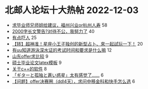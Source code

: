 # 北邮人论坛十大热帖 2022-12-03

- [求毕业师兄师姐给建议，福州兴业or杭州人寿](https://bbs.byr.cn/article/Job/2178606) 58
- [2000字长文警告?对待不公，我努力了](https://bbs.byr.cn/article/Talking/6374168) 40
- [有点吓人](https://bbs.byr.cn/article/Picture/3334181) 25
- [【转】超神准！星座小王子独创的新型占卜、來一起試玩一下！](https://bbs.byr.cn/article/Constellations/326533) 20
- [有uu知道游泳深水证的考试时间和要求是什么嘛](https://bbs.byr.cn/article/Swim/130213) 12
- [山东offer求比较](https://bbs.byr.cn/article/Shandong/423474) 9
- [硕士毕业论文latex模板](https://bbs.byr.cn/article/StudyShare/205041) 9
- [关于c++的软件](https://bbs.byr.cn/article/CPP/102414) 8
- [「ギターと孤独と蒼い惑星」太有感觉了……](https://bbs.byr.cn/article/Comic/632557) 6
- [【问题】offer决赛圈（ddl4天），求问中移金科和快手怎么选](https://bbs.byr.cn/article/WorkLife/1193296) 6


